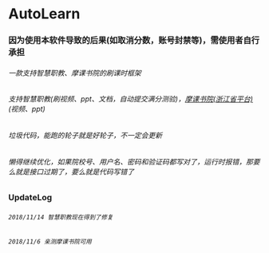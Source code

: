 # AutoLearn
### 因为使用本软件导致的后果(如取消分数，账号封禁等)，需使用者自行承担
###### 一款支持智慧职教、摩课书院的刷课时框架
###### 支持智慧职教(刷视频、ppt、文档，自动提交满分测验)，[摩课书院(浙江省平台)](http://zjedu.moocollege.com)(视频、ppt)
###### 垃圾代码，能跑的轮子就是好轮子，不一定会更新
###### 懒得继续优化，如果院校号、用户名、密码和验证码都写对了，运行时报错，那要么就是接口过期了，要么就是代码写错了
### UpdateLog
###### `2018/11/14 智慧职教现在得到了修复`
###### `2018/11/6 亲测摩课书院可用`


